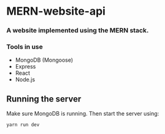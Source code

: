 # MERN-website-api

### A website implemented using the MERN stack.

### Tools in use

- MongoDB (Mongoose)
- Express
- React
- Node.js

## Running the server

Make sure MongoDB is running. Then start the server using:

```
yarn run dev
```
